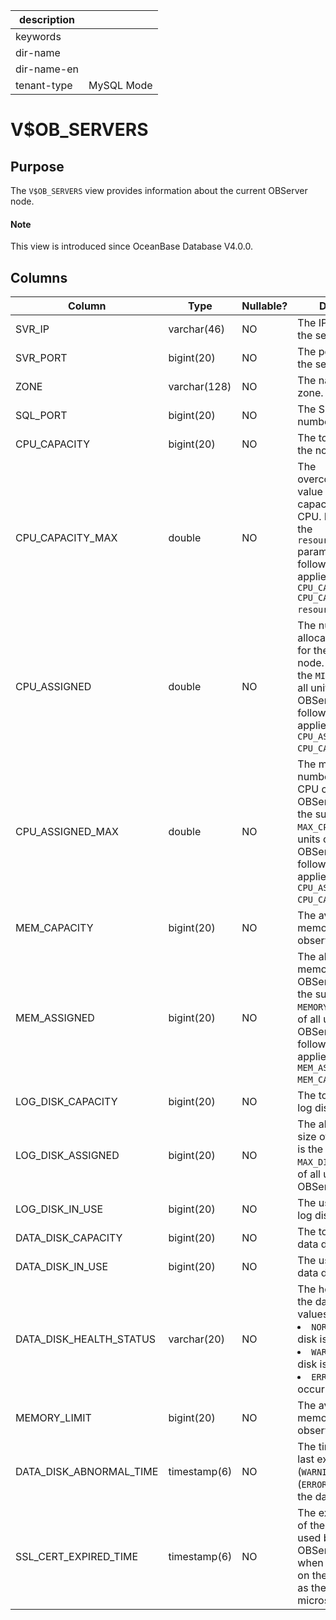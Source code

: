|description||
|---|---|
|keywords||
|dir-name||
|dir-name-en||
|tenant-type|MySQL Mode|

# V$OB_SERVERS

## Purpose

The `V$OB_SERVERS` view provides information about the current OBServer node.

<main id="notice" type='explain'>
  <h4>Note</h4>
  <p>This view is introduced since OceanBase Database V4.0.0. </p>
</main>

## Columns

| Column | Type | Nullable? | Description |
|-------------------------|--------------|------------|--------------------------------------------------------------|
| SVR_IP | varchar(46) | NO | The IP address of the server. |
| SVR_PORT | bigint(20) | NO | The port number of the server. |
| ZONE | varchar(128) | NO | The name of the zone. |
| SQL_PORT | bigint(20) | NO | The SQL port number. |
| CPU_CAPACITY | bigint(20) | NO | The total capacity of the node's CPU. |
| CPU_CAPACITY_MAX | double | NO | The overcommitment value of the total capacity of node's CPU. It is subject to the `resource_hard_limit` parameter. The following rule applies: `CPU_CAPACITY_MAX = CPU_CAPACITY * resource_hard_limit`. |
| CPU_ASSIGNED | double | NO | The number of allocated CPU cores for the OBServer node. It is the sum of the `MIN_CPU` values of all units on the OBServer node. The following rule applies: `CPU_ASSIGNED <= CPU_CAPACITY`. |
| CPU_ASSIGNED_MAX | double | NO | The maximum number of allocated CPU cores for the OBServer node. It is the sum of the `MAX_CPU` values of all units on the OBServer node. The following rule applies: `CPU_ASSIGNED_MAX <= CPU_CAPACITY_MAX`. |
| MEM_CAPACITY | bigint(20) | NO | The available memory size for the observer process. |
| MEM_ASSIGNED | bigint(20) | NO | The allocated memory size for the OBServer node. It is the sum of the `MEMORY_SIZE` values of all units on the OBServer node. The following rule applies: `MEM_ASSIGNED <= MEM_CAPACITY`. |
| LOG_DISK_CAPACITY | bigint(20) | NO | The total size of the log disk. |
| LOG_DISK_ASSIGNED | bigint(20) | NO | The allocated space size of the log disk. It is the sum of the `MAX_DISK_SIZE` values of all units on the OBServer node. |
| LOG_DISK_IN_USE | bigint(20) | NO | The used size of the log disk. |
| DATA_DISK_CAPACITY | bigint(20) | NO | The total size of the data disk. |
| DATA_DISK_IN_USE | bigint(20) | NO | The used size of the data disk. |
| DATA_DISK_HEALTH_STATUS | varchar(20) | NO | The health status of the data disk. Valid values: <li> `NORMAL`: The data disk is normal.   <li> `WARNING`: The data disk is abnormal.   <li> `ERROR`: An error occurred. |
| MEMORY_LIMIT | bigint(20) | NO | The available memory size for the observer process. |
| DATA_DISK_ABNORMAL_TIME | timestamp(6) | NO | The time when the last exception (`WARNING`) or error (`ERROR`) occurred on the data disk. |
| SSL_CERT_EXPIRED_TIME | timestamp(6) | NO | The expiration time of the SSL certificate used by the OBServer node when SSL is enabled on the node, as well as the UTC time, in microseconds. |
